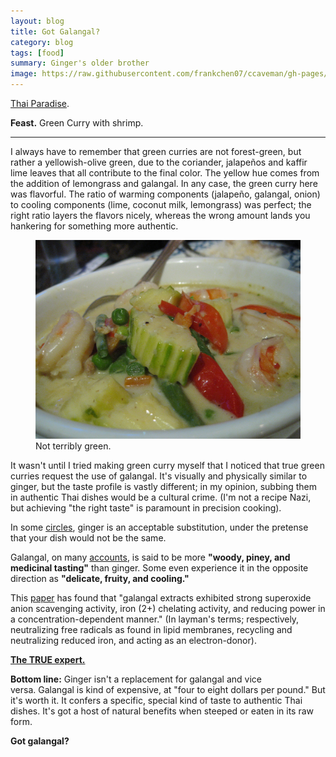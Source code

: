```yaml
---
layout: blog
title: Got Galangal?
category: blog
tags: [food]  
summary: Ginger's older brother
image: https://raw.githubusercontent.com/frankchen07/ccaveman/gh-pages/images/blog/121412_thai_paradise_courtesy_fc.jpg
---
```


[Thai Paradise](http://www.yelp.com/biz/thai-paradise-san-gabriel).

**Feast.** Green Curry with shrimp.

---

I always have to remember that green curries are not forest-green, but rather a yellowish-olive green, due to the coriander, jalapeños and kaffir lime leaves that all contribute to the final color. The yellow hue comes from the addition of lemongrass and galangal. In any case, the green curry here was flavorful. The ratio of warming components (jalapeño, galangal, onion) to cooling components (lime, coconut milk, lemongrass) was perfect; the right ratio layers the flavors nicely, whereas the wrong amount lands you hankering for something more authentic.

<figure>
    <img src="https://raw.githubusercontent.com/frankchen07/ccaveman/gh-pages/images/blog/121412_thai_paradise_courtesy_fc.jpg"></img>
    <figcaption>Not terribly green.</figcaption>
</figure>

It wasn't until I tried making green curry myself that I noticed that true green curries request the use of galangal. It's visually and physically similar to ginger, but the taste profile is vastly different; in my opinion, subbing them in authentic Thai dishes would be a cultural crime. (I'm not a recipe Nazi, but achieving "the right taste" is paramount in precision cooking).

In some [circles](http://cooking.stackexchange.com/questions/24466/is-ginger-a-good-substitute-for-galangal-in-thai-green-curry), ginger is an acceptable substitution, under the pretense that your dish would not be the same.

Galangal, on many [accounts](http://forums.egullet.org/topic/136707-galangal-vs-ginger/), is said to be more **"woody, piney, and medicinal tasting"** than ginger. Some even experience it in the opposite direction as **"delicate, fruity, and cooling."**

This [paper](http://www.sciencedirect.com/science/article/pii/S0308814604005497) has found that "galangal extracts exhibited strong superoxide anion scavenging activity, iron (2+) chelating activity, and reducing power in a concentration-dependent manner." (In layman's terms; respectively, neutralizing free radicals as found in lipid membranes, recycling and neutralizing reduced iron, and acting as an electron-donor).

**[The TRUE expert.](http://www.thaifoodandtravel.com/ingredients/galanga.html)**

**Bottom line:** Ginger isn't a replacement for galangal and vice versa. Galangal is kind of expensive, at "four to eight dollars per pound." But it's worth it. It confers a specific, special kind of taste to authentic Thai dishes. It's got a host of natural benefits when steeped or eaten in its raw form.

**Got galangal?**
